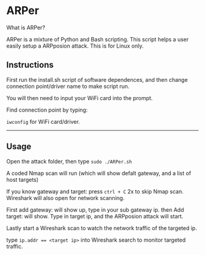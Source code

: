 # ARPer
What is ARPer?

ARPer is a mixture of Python and Bash scripting. This script helps a user easily setup a ARPposion attack. This is for Linux only.

## Instructions

First run the install.sh script of software dependences, and then change connection point/driver name to make script run.
    
You will then need to input your WiFi card into the prompt.

Find connection point by typing:

`iwconfig` for WiFi card/driver.

----

## Usage

Open the attack folder, then type `sudo ./ARPer.sh`

A coded Nmap scan will run (which will show defalt gateway, and a list of host targets)

If you know gateway and target: press `ctrl + C` 2x to skip Nmap scan. Wireshark will also open for network scanning.

First add gateway: will show up, type in your sub gateway ip.
then Add target: will show. Type in target ip, and the ARPposion attack will start.

Lastly start a Wireshark scan to watch the network traffic of the targeted ip.

type `ip.addr == <target ip>` into Wireshark search to monitor targeted traffic.
